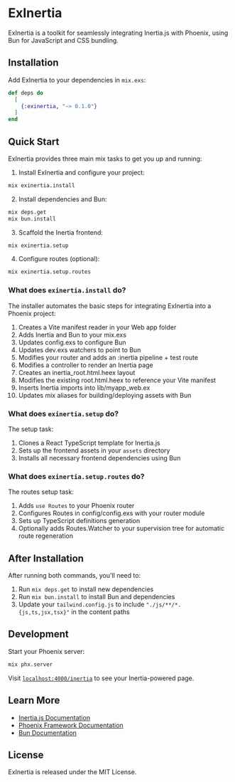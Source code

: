 # ExInertia

ExInertia is a toolkit for seamlessly integrating Inertia.js with Phoenix, using Bun for JavaScript and CSS bundling.

## Installation

Add ExInertia to your dependencies in `mix.exs`:

```elixir
def deps do
  [
    {:exinertia, "~> 0.1.0"}
  ]
end
```

## Quick Start

ExInertia provides three main mix tasks to get you up and running:

1. Install ExInertia and configure your project:
```bash
mix exinertia.install
```

2. Install dependencies and Bun:
```bash
mix deps.get
mix bun.install
```

3. Scaffold the Inertia frontend:
```bash
mix exinertia.setup
```

4. Configure routes (optional):
```bash
mix exinertia.setup.routes
```

### What does `exinertia.install` do?

The installer automates the basic steps for integrating ExInertia into a Phoenix project:

1. Creates a Vite manifest reader in your Web app folder
2. Adds Inertia and Bun to your mix.exs
3. Updates config.exs to configure Bun
4. Updates dev.exs watchers to point to Bun
5. Modifies your router and adds an :inertia pipeline + test route
6. Modifies a controller to render an Inertia page
7. Creates an inertia_root.html.heex layout
8. Modifies the existing root.html.heex to reference your Vite manifest
9. Inserts Inertia imports into lib/myapp_web.ex
10. Updates mix aliases for building/deploying assets with Bun

### What does `exinertia.setup` do?

The setup task:

1. Clones a React TypeScript template for Inertia.js
2. Sets up the frontend assets in your `assets` directory
3. Installs all necessary frontend dependencies using Bun

### What does `exinertia.setup.routes` do?

The routes setup task:

1. Adds `use Routes` to your Phoenix router
2. Configures Routes in config/config.exs with your router module
3. Sets up TypeScript definitions generation
4. Optionally adds Routes.Watcher to your supervision tree for automatic route regeneration

## After Installation

After running both commands, you'll need to:

1. Run `mix deps.get` to install new dependencies
2. Run `mix bun.install` to install Bun and dependencies
3. Update your `tailwind.config.js` to include `"./js/**/*.{js,ts,jsx,tsx}"` in the content paths

## Development

Start your Phoenix server:

```bash
mix phx.server
```

Visit [`localhost:4000/inertia`](http://localhost:4000/inertia) to see your Inertia-powered page.

## Learn More

- [Inertia.js Documentation](https://inertiajs.com/)
- [Phoenix Framework Documentation](https://hexdocs.pm/phoenix/overview.html)
- [Bun Documentation](https://bun.sh/docs)

## License

ExInertia is released under the MIT License.
